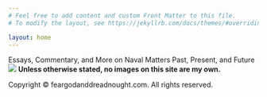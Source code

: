 ```yaml
---
# Feel free to add content and custom Front Matter to this file.
# To modify the layout, see https://jekyllrb.com/docs/themes/#overriding-theme-defaults

layout: home
---
```

Essays, Commentary, and More on Naval Matters Past, Present, and Future
<br/>
![](/Images/Iowa1.png)
**Unless otherwise stated, no images on this site are my own.**

Copyright &copy; feargodanddreadnought.com. All rights reserved.


